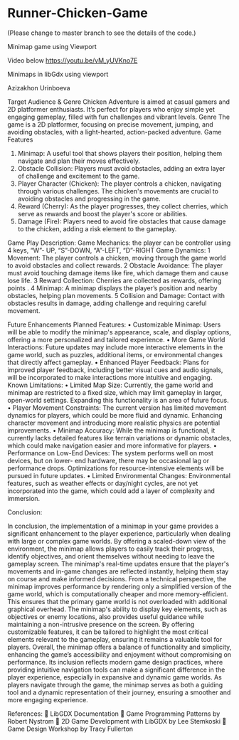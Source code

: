 # Runner-Chicken-Game 
(Please change to master branch to see the details of the code.)

Minimap game using Viewport

Video below 
https://youtu.be/vM_yUVKno7E


Minimaps in libGdx using viewport

Azizakhon Urinboeva 

Target Audience & Genre
Chicken Adventure is aimed at casual gamers and 2D platformer enthusiasts. It’s perfect for players who enjoy simple yet engaging gameplay, filled with fun challenges and vibrant levels.
Genre
The game is a 2D platformer, focusing on precise movement, jumping, and avoiding obstacles, with a light-hearted, action-packed adventure.
Game Features
1.	Minimap: A useful tool that shows players their position, helping them navigate and plan their moves effectively.
2.	Obstacle Collision: Players must avoid obstacles, adding an extra layer of challenge and excitement to the game.
3.	Player Character (Chicken): The player controls a chicken, navigating through various
challenges. The chicken's movements are crucial to avoiding obstacles and progressing in the game.
4.	Reward (Cherry): As the player progresses, they collect cherries, which serve as rewards and boost the player's score or abilities.
5.	Damage (Fire): Players need to avoid fire obstacles that cause damage to the chicken, adding a risk element to the gameplay.



Game Play Description:
Game Mechanics: the player can be controller using 4 keys, “W”- UP, “S”-DOWN, “A”-LEFT, “D”-RIGHT
Game Dynamics:
1	Movement: The player controls a chicken, moving through the game world to avoid obstacles and collect rewards.
2	Obstacle Avoidance: The player must avoid touching damage items like fire, which damage them and cause lose life.
3	Reward Collection: Cherries are collected as rewards, offering points .
4	Minimap: A minimap displays the player’s position and nearby obstacles, helping plan movements.
5	Collision and Damage: Contact with obstacles results in damage, adding challenge and requiring careful movement.


Future Enhancements
Planned Features:
•	Customizable Minimap: Users will be able to modify the minimap's appearance, scale, and display options, offering a more personalized and tailored experience.
•	More Game World Interactions: Future updates may include more interactive elements in the game world, such as puzzles, additional items, or environmental changes that directly affect gameplay.
•	Enhanced Player Feedback: Plans for improved player feedback, including better visual cues and audio signals, will be incorporated to make interactions more intuitive and engaging.
Known Limitations:
•	Limited Map Size: Currently, the game world and minimap are restricted to a fixed size, which may limit gameplay in larger, open-world settings. Expanding this functionality is an area of future focus.
•	Player Movement Constraints: The current version has limited movement dynamics for players, which could be more fluid and dynamic. Enhancing character movement and introducing more realistic physics are potential improvements.
•	Minimap Accuracy: While the minimap is functional, it currently lacks detailed features like terrain variations or dynamic obstacles, which could make navigation easier and more informative for players.
•	Performance on Low-End Devices: The system performs well on most devices, but on lower- end hardware, there may be occasional lag or performance drops. Optimizations for resource-intensive elements will be pursued in future updates.
•	Limited Environmental Changes: Environmental features, such as weather effects or day/night cycles, are not yet incorporated into the game, which could add a layer of complexity and
immersion.


Conclusion:
 
In conclusion, the implementation of a minimap in your game provides a significant enhancement to the player experience, particularly when dealing with large or complex game worlds. By offering a
scaled-down view of the environment, the minimap allows players to easily track their progress, identify objectives, and orient themselves without needing to leave the gameplay screen. The
minimap's real-time updates ensure that the player's movements and in-game changes are reflected instantly, helping them stay on course and make informed decisions.
From a technical perspective, the minimap improves performance by rendering only a simplified version of the game world, which is computationally cheaper and more memory-efficient. This ensures that the primary game world is not overloaded with additional graphical overhead. The
minimap's ability to display key elements, such as objectives or enemy locations, also provides useful guidance while maintaining a non-intrusive presence on the screen. By offering customizable
features, it can be tailored to highlight the most critical elements relevant to the gameplay, ensuring it remains a valuable tool for players.
Overall, the minimap offers a balance of functionality and simplicity, enhancing the game’s
accessibility and enjoyment without compromising on performance. Its inclusion reflects modern
game design practices, where providing intuitive navigation tools can make a significant difference in the player experience, especially in expansive and dynamic game worlds. As players navigate through the game, the minimap serves as both a guiding tool and a dynamic representation of their journey, ensuring a smoother and more engaging experience.


References:
	LibGDX Documentation
	Game Programming Patterns by Robert Nystrom
	2D Game Development with LibGDX by Lee Stemkoski
	Game Design Workshop by Tracy Fullerton
